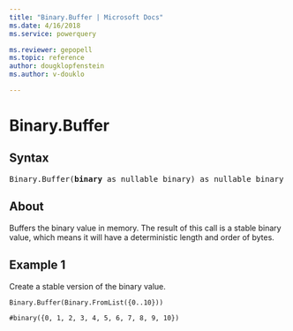 ```yaml
---
title: "Binary.Buffer | Microsoft Docs"
ms.date: 4/16/2018
ms.service: powerquery

ms.reviewer: gepopell
ms.topic: reference
author: dougklopfenstein
ms.author: v-douklo

---
```

# Binary.Buffer

## Syntax

<pre>
Binary.Buffer(<b>binary</b> as nullable binary) as nullable binary
</pre>

## About
Buffers the binary value in memory. The result of this call is a stable binary value, which means it will have a deterministic length and order of bytes.

## Example 1

Create a stable version of the binary value.

```powerquery-m
Binary.Buffer(Binary.FromList({0..10}))
```

`#binary({0, 1, 2, 3, 4, 5, 6, 7, 8, 9, 10})`

